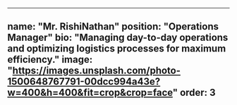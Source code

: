
---
name: "Mr. RishiNathan"
position: "Operations Manager"
bio: "Managing day-to-day operations and optimizing logistics processes for maximum efficiency."
image: "https://images.unsplash.com/photo-1500648767791-00dcc994a43e?w=400&h=400&fit=crop&crop=face"
order: 3
---
